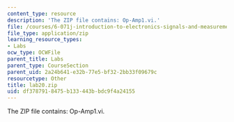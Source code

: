 ```yaml
---
content_type: resource
description: 'The ZIP file contains: Op-Amp1.vi.'
file: /courses/6-071j-introduction-to-electronics-signals-and-measurement-spring-2006/df3787918475b133443bbdc9f4a24155_lab20.zip
file_type: application/zip
learning_resource_types:
- Labs
ocw_type: OCWFile
parent_title: Labs
parent_type: CourseSection
parent_uid: 2a24b641-e32b-77e5-bf32-2bb33f09679c
resourcetype: Other
title: lab20.zip
uid: df378791-8475-b133-443b-bdc9f4a24155
---
```

The ZIP file contains: Op-Amp1.vi.

